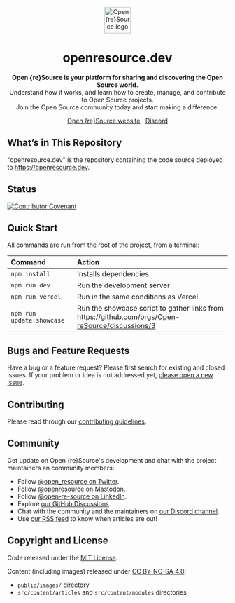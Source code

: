 <p align="center">
  <a href="https://openresource.dev/">
    <img src="https://user-images.githubusercontent.com/17381666/230775291-2f900d5a-5d3b-4f30-86c3-f2dd7714602c.svg" alt="Open {re}Source logo" height="60">
  </a>
</p>

<h1 align="center">openresource.dev</h1>

<p align="center">
  <b>Open {re}Source is your platform for sharing and discovering the Open Source world.</b>
  <br>
  Understand how it works, and learn how to create, manage, and contribute to Open Source projects.
  <br>
  Join the Open Source community today and start making a difference.
</p>

<p align="center">
  <a href="https://openresource.dev">Open {re}Source website</a>
  ·
  <a href="https://discord.gg/fpUDwEMGwE">Discord</a>
</p>

## What’s in This Repository

"openresource.dev" is the repository containing the code source deployed to https://openresource.dev.

## Status

[![Contributor Covenant](https://img.shields.io/badge/Contributor%20Covenant-2.1-4baaaa.svg)](CODE_OF_CONDUCT.md)

## Quick Start

All commands are run from the root of the project, from a terminal:

| Command                   | Action                                           |
| :------------------------ | :----------------------------------------------- |
| `npm install`             | Installs dependencies                            |
| `npm run dev`             | Run the development server                       |
| `npm run vercel`          | Run in the same conditions as Vercel             |
| `npm run update:showcase` | Run the showcase script to gather links from https://github.com/orgs/Open-reSource/discussions/3 |

## Bugs and Feature Requests

Have a bug or a feature request? Please first search for existing and closed issues. If your problem or idea is not addressed yet, [please open a new issue](https://github.com/Open-reSource/openresource.dev/issues/new/choose).

## Contributing

Please read through our [contributing guidelines](https://github.com/Open-reSource/openresource.dev/blob/main/CONTRIBUTING.md).

## Community

Get update on Open {re}Source's development and chat with the project maintainers an community members:

- Follow [@open_resource on Twitter](https://twitter.com/open_resource).
- Follow [@openresource on Mastodon](https://fosstodon.org/@openresource).
- Follow [@open-re-source on LinkedIn](https://www.linkedin.com/company/open-re-source/).
- Explore [our GitHub Discussions](https://github.com/orgs/Open-reSource/discussions).
- Chat with the community and the maintainers on [our Discord channel](https://discord.com/invite/fpUDwEMGwE).
- Use [our RSS feed](https://www.openresource.dev/rss.xml) to know when articles are out!

## Copyright and License

Code released under the [MIT License](https://github.com/Open-reSource/openresource.dev/blob/main/LICENSE).

Content (including images) released under [CC BY-NC-SA 4.0](https://creativecommons.org/licenses/by-nc-sa/4.0/):
* `public/images/` directory
* `src/content/articles` and `src/content/modules` directories
